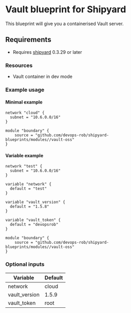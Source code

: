 # Vault blueprint for Shipyard

This blueprint will give you a containerised Vault server.

## Requirements

- Requires [shipyard](https://shipyard.run/) 0.3.29 or later

### Resources

- Vault container in dev mode

### Example usage

#### Minimal example

```hcl
network "cloud" {
  subnet = "10.6.0.0/16"
}

module "boundary" {
    source = "github.com/devops-rob/shipyard-blueprints/modules//vault-oss"
}
```

#### Variable example

```hcl
network "test" {
  subnet = "10.6.0.0/16"
}

variable "network" {
  default = "test"
}

variable "vault_version" {
  default = "1.5.8"
}

variable "vault_token" {
  default = "devopsrob"
}

module "boundary" {
    source = "github.com/devops-rob/shipyard-blueprints/modules//vault-oss"
}
```

### Optional inputs

| Variable | Default |
| -------- | ------- |
| network  | cloud   |
| vault_version | 1.5.9 |
| vault_token | root |
